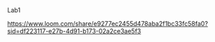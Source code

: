 Lab1


https://www.loom.com/share/e9277ec2455d478aba2f1bc33fc58fa0?sid=df223117-e27b-4d91-b173-02a2ce3ae5f3
